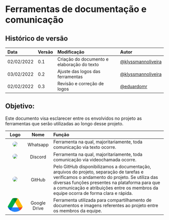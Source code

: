 # Ferramentas de documentação e comunicação

## Histórico de versão

|    Data    | Versão |                Modificação                |       Autor        |
| :-------- | :---- | :--------------------------------------- | :---------------- |
| 02/02/2022 |  0.1   | Criação do documento e elaboração do texto |  [@klyssmannoliveira](https://github.com/klyssmannoliveira)   |
| 03/02/2022 | 0.2 | Ajuste das logos das ferramentas | [@klyssmannoliveira](https://github.com/klyssmannoliveira)  |
| 02/02/2022 |  0.3   | Revisão e correção de logos |  [@eduardomr](https://github.com/eduardomr)   |


## Objetivo:

Este documento visa esclarecer entre os envolvidos no projeto as ferramentas que serão utilizadas ao longo desse projeto.

| Logo | Nome | Função |
| :---: | :---:| :--- |
| <img width=150 style="border-radius:50%" src="../../assets/logos/wpppng.png" width="150" style="border-radius: 50%"/> | Whatsapp | Ferramenta na qual, majoritariamente, toda comunicação via texto ocorre. |
| <img width=150 style="border-radius:50%" src="../../assets/logos/discordpng.png" width="150" style="border-radius: 50%"/> | Discord | Ferramenta na qual, majoritariamente, toda comunicação via videochamada ocorre. |
| <img width=150 style="border-radius:50%" src="../../assets/logos/githubpng.png" width="150" style="border-radius: 50%"/> | GitHub | Pelo GitHub disponibilizamos a documentação, arquivos do projeto, separação de tarefas e verificamos o andamento do projeto. Se utiliza das diversas funções presentes na plataforma para que a comunicação e atribuições entre os membros da equipe ocorra de forma clara e rápida. |
| <img width=150 style="border-radius:50%" src="../../assets/logos/drivepng.png" width="150" style="border-radius: 50%"/> | Google Drive | Ferramenta utilizada para compartilhamento de documentos e imagens referentes ao projeto entre os membros da equipe. |
